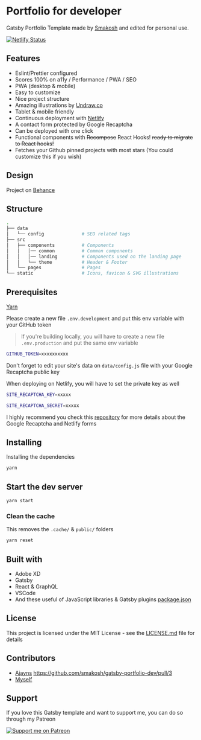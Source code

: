 # Portfolio for developer

Gatsby Portfolio Template made by [Smakosh](https://github.com/smakosh/gatsby-portfolio-dev) and edited for personal use.

[![Netlify Status](https://api.netlify.com/api/v1/badges/4668d1dd-6b78-4afe-b91f-f11d065f2d10/deploy-status)](https://app.netlify.com/sites/xenodochial-benz-8947c1/deploys)

## Features

- Eslint/Prettier configured
- Scores 100% on a11y / Performance / PWA / SEO
- PWA (desktop & mobile)
- Easy to customize
- Nice project structure
- Amazing illustrations by [Undraw.co](https://undraw.co)
- Tablet & mobile friendly
- Continuous deployment with [Netlify](https://netlify.com)
- A contact form protected by Google Recaptcha
- Can be deployed with one click
- Functional components with ~~Recompose~~ React Hooks! ~~ready to migrate to React hooks!~~
- Fetches your Github pinned projects with most stars (You could customize this if you wish)

## Design

Project on [Behance](https://www.behance.net/gallery/74172961/Free-Gatsby-portfolio-for-developers)

## Structure

```bash
.
├── data
│   └── config              # SEO related tags
├── src
│   ├── components          # Components
│   │   │── common          # Common components
│   │   │── landing         # Components used on the landing page
│   │   └── theme           # Header & Footer
│   └── pages               # Pages
└── static                  # Icons, favicon & SVG illustrations
```

## Prerequisites

[Yarn](https://yarnpkg.com/en/)

Please create a new file `.env.development` and put this env variable with your GitHub token

> If you're building locally, you will have to create a new file `.env.production` and put the same env variable

```bash
GITHUB_TOKEN=xxxxxxxxxx
```

Don't forget to edit your site's data on `data/config.js` file with your Google Recaptcha public key

When deploying on Netlify, you will have to set the private key as well

```bash
SITE_RECAPTCHA_KEY=xxxxx

SITE_RECAPTCHA_SECRET=xxxxx
```

I highly recommend you check this [repository](https://github.com/imorente/gatsby-netlify-form-example) for more details about the Google Recaptcha and Netlify forms

## Installing

Installing the dependencies

```bash
yarn
```

## Start the dev server

```bash
yarn start
```

### Clean the cache

This removes the `.cache/` & `public/` folders

```bash
yarn reset
```

## Built with

- Adobe XD
- Gatsby
- React & GraphQL
- VSCode
- And these useful of JavaScript libraries & Gatsby plugins [package.json](package.json)

## License

This project is licensed under the MIT License - see the [LICENSE.md](LICENSE.md) file for details

## Contributors

- [Ajayns](https://github.com/ajayns) https://github.com/smakosh/gatsby-portfolio-dev/pull/3
- [Myself](https://smakosh.com)

## Support

If you love this Gatsby template and want to support me, you can do so through my Patreon

[![Support me on Patreon](https://c5.patreon.com/external/logo/become_a_patron_button.png)](https://www.patreon.com/smakosh)
